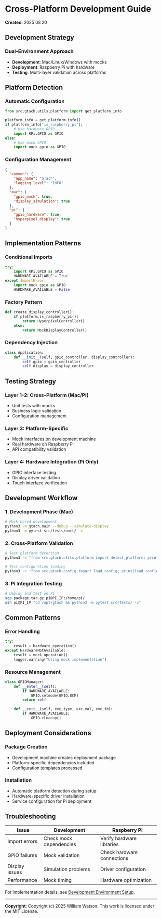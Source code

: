 # Cross-Platform Development Guide

**Created**: 2025 08 20

## Development Strategy

### Dual-Environment Approach
- **Development**: Mac/Linux/Windows with mocks
- **Deployment**: Raspberry Pi with hardware
- **Testing**: Multi-layer validation across platforms

## Platform Detection

### Automatic Configuration
```python
from src.gtach.utils.platform import get_platform_info

platform_info = get_platform_info()
if platform_info['is_raspberry_pi']:
    # Use hardware GPIO
    import RPi.GPIO as GPIO
else:
    # Use mock GPIO
    import mock_gpio as GPIO
```

### Configuration Management
```json
{
  "common": {
    "app_name": "GTach",
    "logging_level": "INFO"
  },
  "mac": {
    "gpio_mock": true,
    "display_simulation": true
  },
  "pi": {
    "gpio_hardware": true,
    "hyperpixel_display": true
  }
}
```

## Implementation Patterns

### Conditional Imports
```python
try:
    import RPi.GPIO as GPIO
    HARDWARE_AVAILABLE = True
except ImportError:
    import mock_gpio as GPIO
    HARDWARE_AVAILABLE = False
```

### Factory Pattern
```python
def create_display_controller():
    if platform.is_raspberry_pi():
        return HyperpixelController()
    else:
        return MockDisplayController()
```

### Dependency Injection
```python
class Application:
    def __init__(self, gpio_controller, display_controller):
        self.gpio = gpio_controller
        self.display = display_controller
```

## Testing Strategy

### Layer 1-2: Cross-Platform (Mac/Pi)
- Unit tests with mocks
- Business logic validation
- Configuration management

### Layer 3: Platform-Specific
- Mock interfaces on development machine
- Real hardware on Raspberry Pi
- API compatibility validation

### Layer 4: Hardware Integration (Pi Only)
- GPIO interface testing
- Display driver validation
- Touch interface verification

## Development Workflow

### 1. Development Phase (Mac)
```bash
# Mock-based development
python3 -m gtach.main --debug --simulate-display
python3 -m pytest src/tests/unit/ -v
```

### 2. Cross-Platform Validation
```bash
# Test platform detection
python3 -c "from src.gtach.utils.platform import detect_platform; print(detect_platform())"

# Test configuration loading
python3 -c "from src.gtach.config import load_config; print(load_config())"
```

### 3. Pi Integration Testing
```bash
# Deploy and test on Pi
scp package.tar.gz pi@PI_IP:/home/pi/
ssh pi@PI_IP "cd /opt/gtach && python3 -m pytest src/tests/ -v"
```

## Common Patterns

### Error Handling
```python
try:
    result = hardware_operation()
except HardwareNotAvailable:
    result = mock_operation()
    logger.warning("Using mock implementation")
```

### Resource Management
```python
class GPIOManager:
    def __enter__(self):
        if HARDWARE_AVAILABLE:
            GPIO.setmode(GPIO.BCM)
        return self
    
    def __exit__(self, exc_type, exc_val, exc_tb):
        if HARDWARE_AVAILABLE:
            GPIO.cleanup()
```

## Deployment Considerations

### Package Creation
- Development machine creates deployment package
- Platform-specific dependencies included
- Configuration templates processed

### Installation
- Automatic platform detection during setup
- Hardware-specific driver installation
- Service configuration for Pi deployment

## Troubleshooting

| Issue | Development | Raspberry Pi |
|-------|------------|--------------|
| Import errors | Check mock dependencies | Verify hardware libraries |
| GPIO failures | Mock validation | Check hardware connections |
| Display issues | Simulation problems | Driver configuration |
| Performance | Mock timing | Hardware optimization |

For implementation details, see [Development Environment Setup](../setup/development_environment.md).

---

**Copyright**: Copyright (c) 2025 William Watson. This work is licensed under the MIT License.
